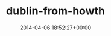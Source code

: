 ---
title:		"dublin-from-howth"
type:		"photos"
mediatype:		"upload"
location:		"TBC"
date:		"2014-04-06 18:52:27+00:00"
album:		"landscapes"
filename:		"dublin-from-howth.md"
series:		""
cl_public_id:		"landscapes/dublin-from-howth"
cl_version:		1497004709
format:		"tiff"
bytes:		5491788
width:		2560
height:		1440
colours:
- "#C5D5DF"
- "#88ABC6"
- "#536D81"
- "#657278"
- "#667569"
- "#5F8256"
- "#24363C"
- "#6B717D"
- "#3D4948"
- "#516279"
- "#ACC27B"
- "#828673"
- "#B5BFCC"
- "#293D39"
- "#8E8680"
exposure_mode:		"Auto"
program:		"Aperture-priority AE"
aperture:		"16.0"
focal_length:		"50.0 mm"
iso:		"100"
shutter_speed:		"1/60"
metering:		"Center-weighted average"
flash:		"Off, Did not fire"
white_balance:		"Custom"
colour_temp:		"4800"
has_crop:		"false"
orientation:		"Horizontal (normal)"
camera_model:		"NIKON D800"
lens_info:		"0mm f/0"
artist:		"No artist info"
x_resolution:		"300"
y_resolution:		"300"
---